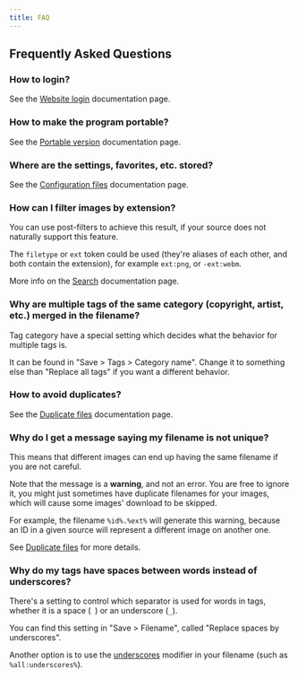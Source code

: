 ```yaml
---
title: FAQ
---
```



## Frequently Asked Questions

### How to login?

See the [Website login](website-login.md) documentation page.


### How to make the program portable?

See the [Portable version](portable-version.md) documentation page.


### Where are the settings, favorites, etc. stored?

See the [Configuration files](configuration-files.md#location) documentation page.


### How can I filter images by extension?

You can use post-filters to achieve this result, if your source does not naturally support this feature.

The `filetype` or `ext` token could be used (they're aliases of each other, and both contain the extension), for example `ext:png`, or `-ext:webm`.

More info on the [Search](search.md) documentation page.


### Why are multiple tags of the same category (copyright, artist, etc.) merged in the filename?

Tag category have a special setting which decides what the behavior for multiple tags is.

It can be found in "Save > Tags > Category name". Change it to something else than "Replace all tags" if you want a different behavior.


### How to avoid duplicates?

See the [Duplicate files](duplicate-files.md) documentation page.


### Why do I get a message saying my filename is not unique?

This means that different images can end up having the same filename if you are not careful.

Note that the message is a **warning**, and not an error. You are free to ignore it, you might just sometimes have duplicate filenames for your images, which will cause some images' download to be skipped.

For example, the filename `%id%.%ext%` will generate this warning, because an ID in a given source will represent a different image on another one.

See [Duplicate files](duplicate-files.md) for more details.


### Why do my tags have spaces between words instead of underscores?

There's a setting to control which separator is used for words in tags, whether it is a space (` `) or an underscore (`_`).

You can find this setting in "Save > Filename", called "Replace spaces by underscores".

Another option is to use the [underscores](filename.md#underscores-bool) modifier in your filename (such as `%all:underscores%`).